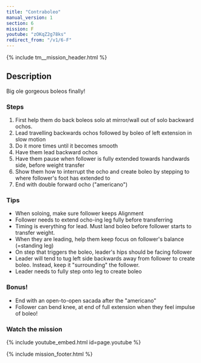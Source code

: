 ```yaml
---
title: "Contraboleo"
manual_version: 1
section: 6
mission: F
youtube: "zOKqZ2g78ks"
redirect_from: "/v1/6-F"
---
```


{% include tm__mission_header.html %}

## Description

Big ole gorgeous boleos finally! 

### Steps

1. First help them do back boleos solo at mirror/wall out of solo backward ochos.  
2. Lead travelling backwards ochos followed by boleo of left extension in slow motion
3. Do it more times until it becomes smooth
4. Have them lead backward ochos
5. Have them pause when follower is fully extended towards handwards side, before weight transfer
6. Show them how to interrupt the ocho and create boleo by stepping to where follower's foot has extended to
7. End with double forward ocho ("americano") 

### Tips

* When soloing, make sure follower keeps Alignment
* Follower needs to extend ocho-ing leg fully before transferring
* Timing is everything for lead. Must land boleo before follower starts to transfer weight. 
* When they are leading, help them keep focus on follower's balance (=standing leg)
* On step that triggers the boleo, leader's hips should be facing follower
* Leader will tend to tug left side backwards away from follower to create boleo. Instead, keep it "surrounding" the follower. 
* Leader needs to fully step onto leg to create boleo 

### Bonus!

* End with an open-to-open sacada after the "americano"
* Follower can bend knee, at end of full extension when they feel impulse of boleo! 

### Watch the mission

{% include youtube_embed.html id=page.youtube %}

{% include mission_footer.html %}
